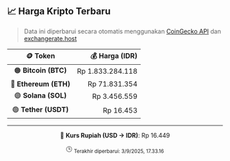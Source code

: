 

<!-- HARGA_KRIPTO -->
## 📈 Harga Kripto Terbaru

> Data ini diperbarui secara otomatis menggunakan [CoinGecko API](https://www.coingecko.com/) dan [exchangerate.host](https://exchangerate.host/)

<div align="center">

| 🪙 Token | 💰 Harga (IDR) |
|:------:|---------------:|
| 🟠 **Bitcoin (BTC)**   | Rp 1.833.284.118 |
| 🔵 **Ethereum (ETH)**  | Rp 71.831.354 |
| 🟣 **Solana (SOL)**    | Rp 3.456.559 |
| 🟢 **Tether (USDT)**   | Rp 16.453 |

---

💱 **Kurs Rupiah (USD → IDR)**: Rp 16.449

🕒 <sub>Terakhir diperbarui: 3/9/2025, 17.33.16</sub>

</div>
<!-- /HARGA_KRIPTO -->
